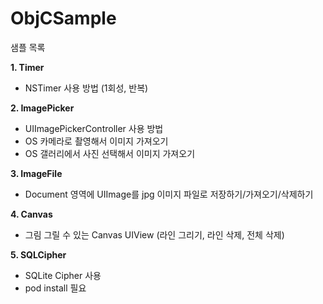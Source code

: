# ObjCSample


샘플 목록

**1. Timer**
- NSTimer 사용 방법 (1회성, 반복)

**2. ImagePicker**
- UIImagePickerController 사용 방법
- OS 카메라로 촬영해서 이미지 가져오기
- OS 갤러리에서 사진 선택해서 이미지 가져오기

**3. ImageFile**
- Document 영역에 UIImage를 jpg 이미지 파일로 저장하기/가져오기/삭제하기

**4. Canvas**
- 그림 그릴 수 있는 Canvas UIView (라인 그리기, 라인 삭제, 전체 삭제)

**5. SQLCipher**
- SQLite Cipher 사용
- pod install 필요
